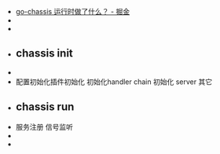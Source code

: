 - [go-chassis 运行时做了什么？ - 掘金](https://juejin.cn/post/6900457796018372616/)
-
-
- ## chassis init
-
- 配置初始化插件初始化
  初始化handler chain
  初始化 server
  其它
- ## chassis run
- 服务注册
  信号监听
-
-